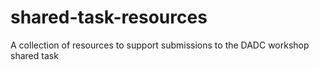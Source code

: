 # shared-task-resources
A collection of resources to support submissions to the DADC workshop shared task
